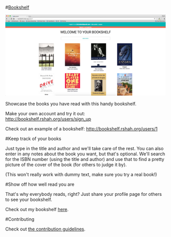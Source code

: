#[Bookshelf](http://bookshelf.rshah.org/)

![Bookshelf Screenshot](Bookshelf_Screenshot.png)

Showcase the books you have read with this handy bookshelf. 

Make your own account and try it out: http://bookshelf.rshah.org/users/sign_up

Check out an example of a bookshelf: http://bookshelf.rshah.org/users/1

#Keep track of your books

Just type in the title and author and we'll take care of the rest. You can also enter in any notes about the book you want, but that's optional. We'll search for the ISBN number (using the title and author) and use that to find a pretty picture of the cover of the book (for others to judge it by). 

(This won't really work with dummy text, make sure you try a real book!)

#Show off how well read you are

That's why everybody reads, right? Just share your profile page for others to see your bookshelf. 

Check out my bookshelf [here](http://bookshelf.rshah.org/users/1). 

#Contributing

Check out [the contribution guidelines](CONTRIBUTING.md).